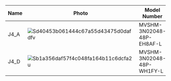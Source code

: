 
| Name  | Photo  |  Model Number  |Quantity (PCS) | Manufacturing Method | Material | 
| -------  | -------  |  -------  |------- | ------- | ------- |
| J4_A  | ![Sd40453b061444c67a55d43475d0dafdfv](https://github.com/user-attachments/assets/0c6eca14-c46f-4fb9-9851-d6d4ac0287d9)|  MVSHM-3N02048-48P-EH8AF-L  | 1 | Sheet Metal Fabrication (CNC) | SUS304 |
| J4_D  | ![Sb1a356daf57f4c048fa164b11c6dcfa2u](https://github.com/user-attachments/assets/ba2641e9-3a09-46dd-9d38-58974f3a7d4d)  | MVSHM-3N02048-48P-WH1FY-L   | 1 | Sheet Metal Fabrication (CNC) | SUS304 |

